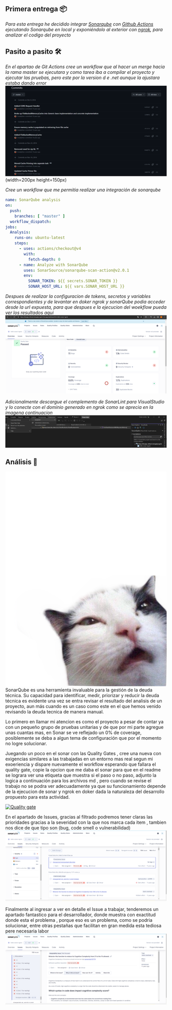 ## Primera entrega 📦

_Para esta entrega he decidido integrar [Sonarqube](https://docs.sonarsource.com/sonarqube/10.3/) con [Github Actions](https://docs.github.com/es/actions) ejecutando Sonarqube en local y exponiéndolo al exterior con [ngrok](https://ngrok.com/), para analizar el codigo del proyecto_

## Pasito a pasito 🛠️

_En el apartao de Git Actions cree un workflow que al hacer un merge hacia la rama master se ejecutara y como tarea iba a compilar el proyecto y ejecutar las pruebas, pero este por la version d e .net aunque la ajustara estaba dando error_
![Texto alternativo](/images/BoyScout.png)(width=200px height=150px)

_Cree un workflow que me permitia realizar una integración de sonarqube_

~~~yml
name: SonarQube analysis
on:
  push:
    branches: [ "master" ]
  workflow_dispatch:
jobs:
  Analysis:
    runs-on: ubuntu-latest
    steps:
      - uses: actions/checkout@v4
        with:
          fetch-depth: 0 
      - name: Analyze with SonarQube
        uses: SonarSource/sonarqube-scan-action@v2.0.1
        env:
          SONAR_TOKEN: ${{ secrets.SONAR_TOKEN }}   
          SONAR_HOST_URL: ${{ vars.SONAR_HOST_URL }}
~~~
_Despues de realizar la configuracion de tokens, secretos y variables correspondientes y de levantar en doker ngrok y sonarQube podia acceder desde la url expuesta, para que despues e la ejecucion del woekflow pueda ver los resultados aqui_
![Lint](/images/Qube1.png)

_Adicionalmente descargue el complemento de SonarLint para VisualStudio y lo conecte con el dominio generado en ngrok  como se aprecia en la imagena  continuacion_
![Lint](/images/Lint.png)

## Análisis  📖
![análisis](/images/piensa.png)
SonarQube es una herramienta invaluable para la gestión de la deuda técnica. Su capacidad para identificar, medir, priorizar y reducir la deuda técnica  es evidente una vez se entra  revisar el resultado del analisis de un proyecto, aun más cuando es un caso como este en el que hemos venido revisando la deuda tecnica de manera manual.

Lo primero en llamar mi atencion es como el proyecto a pesar de contar ya con un pequeño grupo de pruebas unitarias y de que por mi parte agregue unas cuantas mas, en Sonar se ve reflejado un 0% de coverage, posiblemente se deba a algun tema de configuración que por el momento no logre solucionar.

Juegando un poco en el sonar con las Quality Gates , cree una nueva con exigencias similares a las  trabajadas en un entorno mas real segun mi exoeriencia y dispare nuevamente el workflow esperando que fallara el quality gate,  copie la opcion que me daba el sonar  para que en el readme se lograra ver una etiqueta que muestra si el  paso o no paso, adjunto la logica a continuación  para los archivos md , pero  cuando se revise el trabajo no se podra ver adecuadamente ya que su funcionamiento depende de la ejecucion de sonar y ngrok en doker dada la naturaleza del desarrollo propuesto para esta actividad.

[![Quality gate](https://bluejay-ethical-strangely.ngrok-free.app/api/project_badges/quality_gate?project=hello-sonar-ngrok&token=sqb_c75dbed51b0f804e2d1a16e2752c291ce2d86a48)](https://bluejay-ethical-strangely.ngrok-free.app/dashboard?id=hello-sonar-ngrok)

En el apartado de Issues, gracias al filtrado podremos tener claras las prioridades gracias a la severidad con la que nos marca cada item ,  tambien nos dice de que tipo son (bug, code smell o vulnerabilidad)
![Lint](/images/Qube2.png)

Finalmente al ingresar a ver en detalle el Issue a trabajar, tenderemos un apartado fantastico para el desarrollador, donde muestra con exactitud donde esta el problema , porque eso es un problema, como se podria solucionar, entre otras pestañas que facilitan en gran medida esta tediosa pere necesaria labor
![Lint](/images/Qube3.png)
